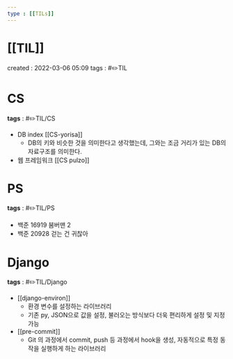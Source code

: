 ```yaml
---
type : [[TILs]]
---
```


# [[TIL]]
created : 2022-03-06 05:09
tags : #✏️TIL

# CS
**tags** : #✏️TIL/CS 
- DB index [[CS-yorisa]]
	- DB의 키와 비슷한 것을 의미한다고 생각했는데, 그와는 조금 거리가 있는 DB의 자료구조를 의미한다.
- 웹 프레임워크 [[CS pulzo]]

# PS
**tags** : #✏️TIL/PS 
- 백준 16919 붐버맨 2
- 백준 20928 걷는 건 귀찮아

# Django
**tags** : #✏️TIL/Django 
- [[django-environ]]
	- 환경 변수를 설정하는 라이브러리
	- 기존 py, JSON으로 값을 설정, 불러오는 방식보다 더욱 편리하게 설정 및 지정 가능
- [[pre-commit]]
	- Git 의 과정에서 commit, push 등 과정에서 hook을 생성, 자동적으로 특정 동작을 실행하게 하는 라이브러리